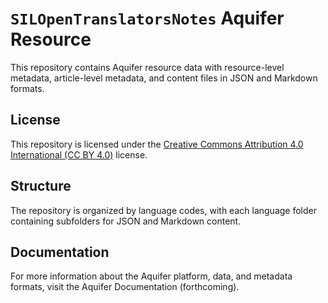 # `SILOpenTranslatorsNotes` Aquifer Resource

This repository contains Aquifer resource data with resource-level metadata, article-level metadata, and content files in JSON and Markdown formats.

## License

This repository is licensed under the [Creative Commons Attribution 4.0 International (CC BY 4.0)](https://creativecommons.org/licenses/by/4.0/) license.

## Structure

The repository is organized by language codes, with each language folder containing subfolders for JSON and Markdown content.

## Documentation

For more information about the Aquifer platform, data, and metadata formats, visit the Aquifer Documentation (forthcoming).
